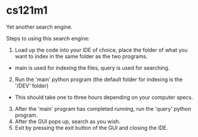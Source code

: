 # cs121m1
Yet another search engine.

Steps to using this search engine:

1) Load up the code into your IDE of choice, place the folder of what you want to index in the same folder as the two programs.
  - main is used for indexing the files, query is used for searching.
2) Run the 'main' python program (the default folder for indexing is the '/DEV' folder)
  - This should take one to three hours depending on your computer specs.
3) After the 'main' program has completed running, run the 'query' python program.
4) After the GUI pops up, search as you wish.
5) Exit by pressing the exit button of the GUI and closing the IDE.
